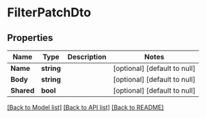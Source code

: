 # FilterPatchDto

## Properties
Name | Type | Description | Notes
------------ | ------------- | ------------- | -------------
**Name** | **string** |  | [optional] [default to null]
**Body** | **string** |  | [optional] [default to null]
**Shared** | **bool** |  | [optional] [default to null]

[[Back to Model list]](../README.md#documentation-for-models) [[Back to API list]](../README.md#documentation-for-api-endpoints) [[Back to README]](../README.md)


